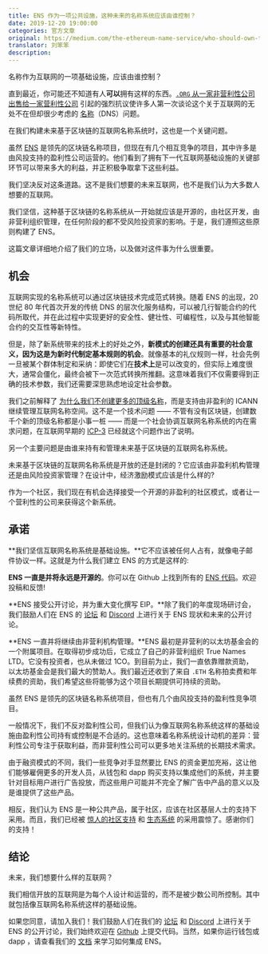 ```yaml
---
title: ENS 作为一项公共设施，这种未来的名称系统应该由谁控制？
date: 2019-12-20 19:00:00
categories: 官方文章
original: https://medium.com/the-ethereum-name-service/who-should-own-the-naming-system-of-the-future-ens-as-a-public-good-10e4a0ab71d8
translator: 刘笨笨
description: 
---
```


名称作为互联网的一项基础设施，应该由谁控制？

直到最近，你可能还不知道有人**可以**拥有这样的东西。[`.ORG` 从一家非营利性公司出售给一家营利性公司](https://arstechnica.com/tech-policy/2019/12/controversial-sale-of-org-domain-manager-faces-review-at-icann/) 引起的强烈抗议使许多人第一次谈论这个关于互联网的无处不在但却很少考虑的 [名称](https://en.wikipedia.org/wiki/Domain_Name_System)（DNS）问题。

在我们构建未来基于区块链的互联网名称系统时，这也是一个关键问题。

虽然 [ENS](https://ens.domains/) 是领先的区块链名称项目，但现在有几个相互竞争的项目，其中许多是由风投支持的盈利性公司运营的。他们看到了拥有下一代互联网基础设施的关键部环节可以带来多大的利益，并正积极争取拿下这些利益。

我们坚决反对这条道路。这不是我们想要的未来互联网，也不是我们认为大多数人想要的互联网。

我们坚信，这种基于区块链的名称系统从一开始就应该是开源的，由社区开发，由非营利组织管理，在任何阶段的都不受风险投资家的影响。于是，我们遵照这些原则构建了 ENS。

这篇文章详细地介绍了我们的立场，以及做对这件事为什么很重要。

## 机会

互联网实现的名称系统可以通过区块链技术完成范式转换。随着 ENS 的出现，20 世纪 80 年代首次开发的传统 DNS 的层次化服务结构，可以被几行智能合约的代码所取代，并在此过程中实现更好的安全性、健壮性、可编程性，以及与其他智能合约的交互性等新特性。

但是，除了新系统带来的技术上的好处之外，**新模式的创建还具有重要的社会意义，因为这是为新时代制定基本规则的机会**。就像基本的礼仪规则一样，社会先例一旦被某个群体制定和采纳：即使它们在**技术上**是可以改变的，但实际上难度很大，通常会僵化，最终会被下一次范式转换所推翻。这意味着我们不仅需要得到正确的技术参数，我们还需要深思熟虑地设定社会参数。

我们之前解释了 [为什么我们不创建更多的顶级名称](https://ensuser.com/news/2019-12-20-why-not-ens-support-more-tld.html)，而是支持由非盈利的 ICANN 继续管理互联网名称空间。这不是一个技术问题 —— 不管有没有区块链，创建数千个新的顶级名称都是小事一桩 —— 而是一个社会协调互联网名称系统的内在需求问题，在互联网早期的 [ICP-3](https://www.icann.org/resources/pages/unique-authoritative-root-2012-02-25-en) 已经就这个问题作出了说明。

另一个主要问题是由谁来持有和管理未来基于区块链的互联网名称系统。

未来基于区块链的互联网名称系统是开放的还是封闭的？它应该由非盈利机构管理还是由风险投资家管理？在设计中，经济激励模式应该是什么样的?

作为一个社区，我们现在有机会选择接受一个开源的非盈利的社区模式，或者让一个营利性的公司来获得这个新系统。

## 承诺

**我们坚信互联网名称系统是基础设施。**它不应该被任何人占有，就像电子邮件协议一样。这就是为什么我们建立 ENS 的方式是这样的:

**ENS 一直是并将永远是开源的**。你可以在 Github 上找到所有的 [ENS 代码](https://github.com/ensdomains)。欢迎投稿和反馈!

**ENS 接受公开讨论，并为重大变化撰写 EIP。**除了我们的年度现场研讨会，我们鼓励人们在 ENS 的 [论坛](https://discuss.ens.domains/) 和 [Discord](https://discord.gg/AskZbFx) 上进行关于 ENS 现状和未来的公开讨论。

**ENS 一直并将继续由非营利机构管理。**ENS 最初是非营利的以太坊基金会的一个附属项目。在取得初步成功后，它成立了自己的非营利组织 True Names LTD。它没有投资者，也从未做过 1CO。到目前为止，我们一直依靠赠款资助，以太坊基金会是我们最大的赞助人。我们最近还收到了来自 `.ETH` 名称拍卖费和年续费的资助，我们希望这些将能够为这个项目长期提供可持续的资助。

虽然 ENS 是领先的区块链名称系统项目，但也有几个由风投支持的盈利性竞争项目。

一般情况下，我们不反对盈利性公司，但我们认为像互联网名称系统这样的基础设施由盈利性公司持有或控制是不合适的。这也意味着名称系统设计动机的差异：营利性公司专注于获取利益，而非营利性公司可以更多地关注系统的长期技术需求。

由于融资模式的不同，我们一些竞争对手显然要比 ENS 的资金更加充裕，这让他们能够雇佣更多的开发人员，从钱包和 dapp 购买支持以集成他们的系统，并主要针对目标用户进行广告投放，而这些用户可能并不完全了解广告中产品的意义以及是谁提供了这些产品。

相反，我们认为 ENS 是一种公共产品，属于社区，应该在社区基层人士的支持下采用。而且，我们已经被 [惊人的社区支持](https://medium.com/the-ethereum-name-service/why-vitalik-and-everyone-else-has-eth-in-their-twitter-profiles-and-you-should-too-f5e62731c4d1) 和 [生态系统](https://medium.com/the-ethereum-name-service/50-wallets-signed-up-growing-dweb-trufflesuite-more-ens-ecosystem-update-23be948e23ca) 的采用震惊了。感谢你们的支持！

## 结论

未来，我们想要什么样的互联网？

我们相信开放的互联网是为每个人设计和运营的，而不是被少数公司所控制。其中就包括像互联网名称系统这样的基础设施。

如果您同意，请加入我们！我们鼓励人们在我们的 [论坛](https://discuss.ens.domains/) 和 [Discord](https://discord.gg/AskZbFx) 上进行关于 ENS 的公开讨论，我们始终欢迎在 [Github](https://github.com/ensdomains) 上提交代码。当然，如果你运行钱包或 dapp ，请查看我们的 [文档](https://ensuser.com/docs/) 来学习如何集成 ENS。
